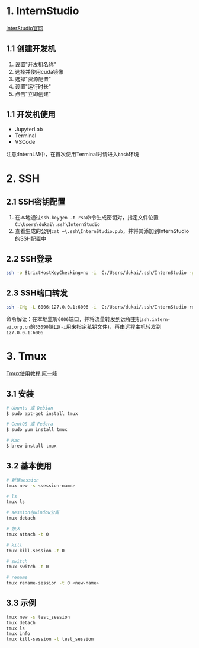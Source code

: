 

# 1. InternStudio
[InterStudio官网](https://studio.intern-ai.org.cn/console/dashboard)
## 1.1 创建开发机
1. 设置"开发机名称"
2. 选择并使用cuda镜像
3. 选择"资源配置"
4. 设置"运行时长"
5. 点击"立即创建"
## 1.1 开发机使用
+ JupyterLab
+ Terminal
+ VSCode

注意:InternLM中，在首次使用Terminal时请进入`bash`环境

# 2. SSH
## 2.1 SSH密钥配置
1. 在本地通过`ssh-keygen -t rsa`命令生成密钥对，指定文件位置`C:\Users\dukai\.ssh\InternStudio`
2. 查看生成的公钥`cat ~\.ssh\InternStudio.pub`，并将其添加到InternStudio的SSH配置中
## 2.2 SSH登录
```bash
ssh -o StrictHostKeyChecking=no -i  C:/Users/dukai/.ssh/InternStudio -p 34655 root@ssh.intern-ai.org.cn
```
## 2.3 SSH端口转发
```bash
ssh -CNg -L 6006:127.0.0.1:6006 -i  C:/Users/dukai/.ssh/InternStudio root@ssh.intern-ai.org.cn -p 33090
``` 
命令解读：在本地监听`6006`端口，并将流量转发到远程主机`ssh.intern-ai.org.cn`的`33090`端口(`-i`用来指定私钥文件)，再由远程主机转发到`127.0.0.1:6006`

# 3. Tmux
[Tmux使用教程 阮一峰](https://www.ruanyifeng.com/blog/2019/10/tmux.html[)
## 3.1 安装
```bash
# Ubuntu 或 Debian
$ sudo apt-get install tmux

# CentOS 或 Fedora
$ sudo yum install tmux

# Mac
$ brew install tmux
```
## 3.2 基本使用
```bash
# 新建session
tmux new -s <session-name>

# ls
tmux ls

# session与window分离
tmux detach

# 接入
tmux attach -t 0

# kill
tmux kill-session -t 0

# switch
tmux switch -t 0

# rename
tmux rename-session -t 0 <new-name>
```
## 3.3 示例
```bash
tmux new -s test_session
tmux detach
tmux ls
tmux info
tmux kill-session -t test_session
```
